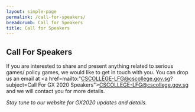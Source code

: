 ```yaml
---
layout: simple-page
permalink: /call-for-speakers/
breadcrumb: Call for Speakers
title: Call for Speakers
---
```



## Call For Speakers

If you are interested to share and present anything related to serious games/ policy games, we would like to get in touch with you. You can drop us an email at <a href=mailto:"CSCOLLEGE-LFG@cscollege.gov.sg?subject=Call For GX 2020 Speakers">CSCOLLEGE-LFG@cscollege.gov.sg</a> and we will contact you for more details.

*Stay tune to our website for GX2020 updates and details.*
